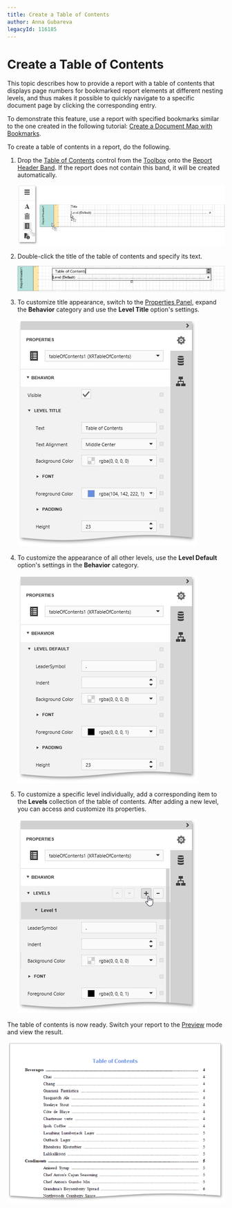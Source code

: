 ```yaml
---
title: Create a Table of Contents
author: Anna Gubareva
legacyId: 116185
---
```

# Create a Table of Contents
This topic describes how to provide a report with a table of contents that displays page numbers for bookmarked report elements at different nesting levels, and thus makes it possible to quickly navigate to a specific document page by clicking the corresponding entry.

To demonstrate this feature, use a report with specified bookmarks similar to the one created in the following tutorial: [Create a Document Map with Bookmarks](create-a-document-map-with-bookmarks.md).

To create a table of contents in a report, do the following.
1. Drop the [Table of Contents](../../report-elements/report-controls.md) control from the [Toolbox](../../interface-elements/toolbox.md) onto the [Report Header Band](../../report-elements/report-bands.md). If the report does not contain this band, it will be created automatically.
	
	![EUD_WebDesigner_ToC1](../../../../images/img123367.png)
2. Double-click the title of the table of contents and specify its text.
	
	![EUD_WebDesigner_ToC2](../../../../images/img123368.png)
3. To customize title appearance, switch to the [Properties Panel](../../interface-elements/properties-panel.md), expand the **Behavior** category and use the **Level Title** option's settings.
	
	![EUD_WebDesigner_ToC3.](../../../../images/img123369.png)
4. To customize the appearance of all other levels, use the **Level Default** option's settings in the **Behavior** category.
	
	![EUD_WebDesigner_ToC4](../../../../images/img123370.png)
5. To customize a specific level individually, add a corresponding item to the **Levels** collection of the table of contents. After adding a new level, you can access and customize its properties.
	
	![EUD_WebDesigner_ToC5](../../../../images/img123371.png)

The table of contents is now ready. Switch your report to the [Preview](../../document-preview.md) mode and view the result.

![EUD_WebDesigner_ToC_Result](../../../../images/img123372.png)